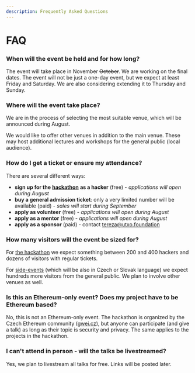 ```yaml
---
description: Frequently Asked Questions
---
```


# FAQ

### When will the event be held and for how long?

The event will take place in November ~~October~~. We are working on the final dates. The event will not be just a one-day event, but we expect at least Friday and Saturday. We are also considering extending it to Thursday and Sunday.

### Where will the event take place?

We are in the process of selecting the most suitable venue, which will be announced during August.

We would like to offer other venues in addition to the main venue. These may host additional lectures and workshops for the general public (local audience).

### How do I get a ticket or ensure my attendance?

There are several different ways:

* **sign up for the** [**hackathon**](hackathon.md) **as a hacker** (free) - _applications will open during August_
* **buy a general admission ticket**: only a very limited number will be available (paid) - _sales will start during September_
* **apply as volunteer** (free) - _applications will open during August_
* **apply as a mentor** (free) - _applications will open during August_
* **apply as a sponsor** (paid) - contact [tereza@utxo.foundation](mailto:tereza@utxo.foundation)

### How many visitors will the event be sized for?

For [the hackathon](hackathon.md) we expect something between 200 and 400 hackers and dozens of visitors with regular tickets.&#x20;

For [side-events](side-events/) (which will be also in Czech or Slovak language) we expect hundreds more visitors from the general public. We plan to involve other venues as well.

### Is this an Ethereum-only event? Does my project have to be Ethereum based?

No, this is not an Ethereum-only event. The hackathon is organized by the Czech Ethereum community ([gwei.cz](https://gwei.cz)), but anyone can participate (and give a talk) as long as their topic is security and privacy. The same applies to the projects in the hackathon.

### I can't attend in person - will the talks be livestreamed?

Yes, we plan to livestream all talks for free. Links will be posted later.

